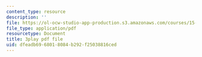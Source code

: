 ```yaml
---
content_type: resource
description: ''
file: https://ol-ocw-studio-app-production.s3.amazonaws.com/courses/15-031j-energy-decisions-markets-and-policies-spring-2012/dfeadb6968018084b292f25038816ced_m0eRTYvmRDg.pdf
file_type: application/pdf
resourcetype: Document
title: 3play pdf file
uid: dfeadb69-6801-8084-b292-f25038816ced
---
```

